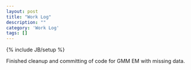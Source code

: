 ```yaml
---
layout: post
title: "Work Log"
description: ""
category: 'Work Log'
tags: []
---
```

{% include JB/setup %}

Finished cleanup and committing of code for GMM EM with missing data.
